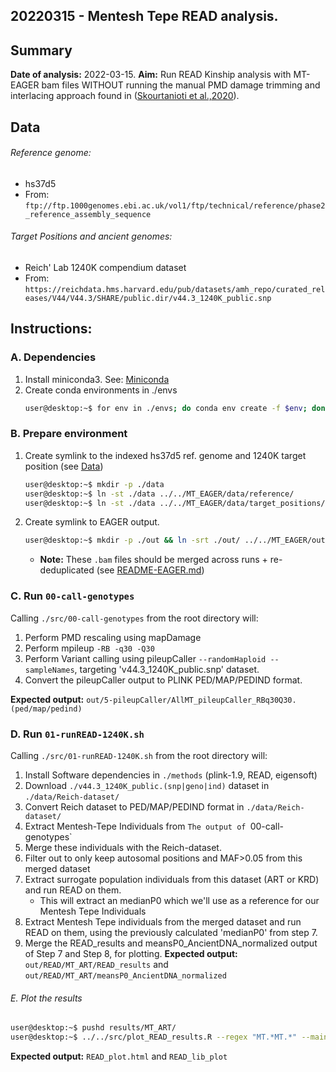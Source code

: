 20220315 - Mentesh Tepe READ analysis.
---
## Summary
**Date of analysis:** 2022-03-15.
**Aim:** Run READ Kinship analysis with MT-EAGER bam files WITHOUT running the manual PMD damage trimming and interlacing approach found in ([Skourtanioti et al.,2020](https://doi.org/10.1016/j.cell.2020.04.044)).

## Data 
###### Reference genome: 
 - hs37d5
 - From: `ftp://ftp.1000genomes.ebi.ac.uk/vol1/ftp/technical/reference/phase2_reference_assembly_sequence`

###### Target Positions and ancient genomes:
 - Reich' Lab 1240K compendium dataset
 - From: `https://reichdata.hms.harvard.edu/pub/datasets/amh_repo/curated_releases/V44/V44.3/SHARE/public.dir/v44.3_1240K_public.snp`


## Instructions:
### A. Dependencies
1. Install miniconda3. See: [Miniconda](https://docs.conda.io/en/latest/miniconda.html)
2. Create conda environments in ./envs
   ```Bash
   user@desktop:~$ for env in ./envs; do conda env create -f $env; done
   ```

### B. Prepare environment
1. Create symlink to the indexed hs37d5 ref. genome and 1240K target position (see [Data](#Data))
   ```Bash
   user@desktop:~$ mkdir -p ./data
   user@desktop:~$ ln -st ./data ../../MT_EAGER/data/reference/
   user@desktop:~$ ln -st ./data ../../MT_EAGER/data/target_positions/
   ```

   

2. Create symlink to EAGER output.
   ```Bash
   user@desktop:~$ mkdir -p ./out && ln -srt ./out/ ../../MT_EAGER/out/2-dedup/
   ```
   
   - **Note:** These `.bam` files should be merged across runs + re-deduplicated (see [README-EAGER.md](README-EAGER.md))

### C. Run `00-call-genotypes`
Calling `./src/00-call-genotypes` from the root directory will:
  1. Perform PMD rescaling using mapDamage
  2. Perform mpileup `-RB -q30 -Q30`
  3. Perform Variant calling using pileupCaller `--randomHaploid --sampleNames`, targeting 'v44.3_1240K_public.snp' dataset.
  4. Convert the pileupCaller output to PLINK PED/MAP/PEDIND format.

**Expected output:** `out/5-pileupCaller/AllMT_pileupCaller_RBq30Q30.(ped/map/pedind)`


### D. Run `01-runREAD-1240K.sh`
Calling `./src/01-runREAD-1240K.sh` from the root directory will:
  1. Install Software dependencies in `./methods` (plink-1.9, READ, eigensoft)
  2. Download `./v44.3_1240K_public.(snp|geno|ind)` dataset in `./data/Reich-dataset/`
  3. Convert Reich dataset to PED/MAP/PEDIND format in `./data/Reich-dataset/`
  4. Extract Mentesh-Tepe Individuals from `The output of `00-call-genotypes`
  5. Merge these individuals with the Reich-dataset.
  6. Filter out to only keep autosomal positions and MAF>0.05 from this merged dataset
  7. Extract surrogate population individuals from this dataset (ART or KRD) and run READ on them.  
     - This will extract an medianP0 which we'll use as a reference for our Mentesh Tepe Individuals
  8. Extract Mentesh Tepe individuals from the merged dataset and run READ on them, using the previously calculated 'medianP0' from step 7.
  9. Merge the READ_results and meansP0_AncientDNA_normalized output of Step 7 and Step 8, for plotting.
**Expected output:** `out/READ/MT_ART/READ_results`  and `out/READ/MT_ART/meansP0_AncientDNA_normalized`

###### E. Plot the results

```Bash
user@desktop:~$ pushd results/MT_ART/
user@desktop:~$ ../../src/plot_READ_results.R --regex "MT.*MT.*" --mainName "Mentesh Tepe" --proxyName "Arslan Tepe"
```
**Expected output:** `READ_plot.html` and `READ_lib_plot`

